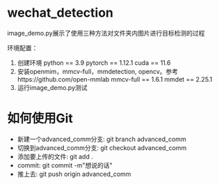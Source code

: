 # wechat_detection

image_demo.py展示了使用三种方法对文件夹内图片进行目标检测的过程

环境配置：
1. 创建环境
    python == 3.9
    pytorch == 1.12.1
    cuda == 11.6
2. 安装openmim，mmcv-full，mmdetection, opencv。参考https://github.com/open-mmlab
    mmcv-full == 1.6.1
    mmdet == 2.25.1
3. 运行image_demo.py测试

# 如何使用Git
- 新建一个advanced_comm分支: git branch advanced_comm
- 切换到advanced_comm分支: git checkout advanced_comm
- 添加要上传的文件: git add .
- commit: git commit -m"想说的话"
- 推上去: git push origin advanced_comm
